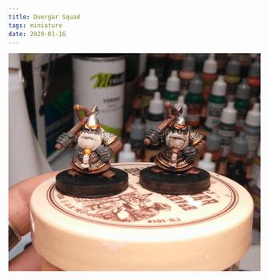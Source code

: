 ```yaml
---
title: Duergar Squad
tags: miniature
date: 2020-01-16
---
```


![image-20200722123921586](image-20200722123921586.png)